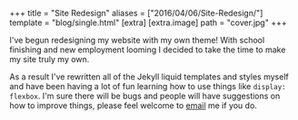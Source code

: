 +++
title = "Site Redesign"
aliases = ["2016/04/06/Site-Redesign/"]
template = "blog/single.html"
[extra]
[extra.image]
path =  "cover.jpg"
+++

I've begun redesigning my website with my own theme! With school finishing and new employment looming I decided to take the time to make my site truly my own.

<!-- more -->

As a result I've rewritten all of the Jekyll liquid templates and styles myself and have been having a lot of fun learning how to use things like `display: flexbox`. I'm sure there will be bugs and people will have suggestions on how to improve things, please feel welcome to [email](mailto:ana@hoverbear.org) me if you do.
